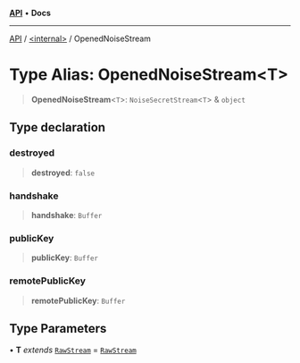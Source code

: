 [**API**](../../README.md) • **Docs**

***

[API](../../README.md) / [\<internal\>](../README.md) / OpenedNoiseStream

# Type Alias: OpenedNoiseStream\<T\>

> **OpenedNoiseStream**\<`T`\>: `NoiseSecretStream`\<`T`\> & `object`

## Type declaration

### destroyed

> **destroyed**: `false`

### handshake

> **handshake**: `Buffer`

### publicKey

> **publicKey**: `Buffer`

### remotePublicKey

> **remotePublicKey**: `Buffer`

## Type Parameters

• **T** *extends* [`RawStream`](RawStream.md) = [`RawStream`](RawStream.md)
